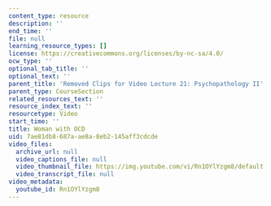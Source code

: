 ```yaml
---
content_type: resource
description: ''
end_time: ''
file: null
learning_resource_types: []
license: https://creativecommons.org/licenses/by-nc-sa/4.0/
ocw_type: ''
optional_tab_title: ''
optional_text: ''
parent_title: 'Removed Clips for Video Lecture 21: Psychopathology II'
parent_type: CourseSection
related_resources_text: ''
resource_index_text: ''
resourcetype: Video
start_time: ''
title: Woman with OCD
uid: 7ae81db8-687a-ae8a-8eb2-145aff3cdcde
video_files:
  archive_url: null
  video_captions_file: null
  video_thumbnail_file: https://img.youtube.com/vi/Rn1OYlYzgm8/default.jpg
  video_transcript_file: null
video_metadata:
  youtube_id: Rn1OYlYzgm8
---
```

